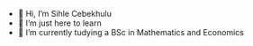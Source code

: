 - 👋 Hi, I’m Sihle Cebekhulu
- 👀 I’m just here to learn 
- 🌱 I’m currently tudying a BSc in Mathematics and Economics 

<!---
SihleR/SihleR is a ✨ special ✨ repository because its `README.md` (this file) appears on your GitHub profile.
You can click the Preview link to take a look at your changes.
--->
